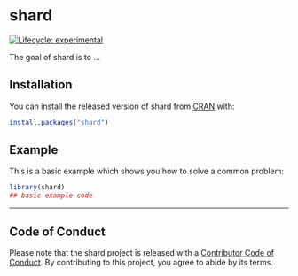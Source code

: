 
<!-- README.md is generated from README.Rmd. Please edit that file -->

# shard

<!-- badges: start -->

[![Lifecycle:
experimental](https://img.shields.io/badge/lifecycle-experimental-orange.svg)](https://www.tidyverse.org/lifecycle/#experimental)
<!-- badges: end -->

The goal of shard is to …

## Installation

You can install the released version of shard from
[CRAN](https://CRAN.R-project.org) with:

``` r
install.packages("shard")
```

## Example

This is a basic example which shows you how to solve a common problem:

``` r
library(shard)
## basic example code
```

-----

## Code of Conduct

Please note that the shard project is released with a [Contributor Code
of
Conduct](https://contributor-covenant.org/version/2/0/CODE_OF_CONDUCT.html).
By contributing to this project, you agree to abide by its terms.
